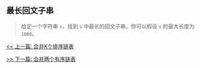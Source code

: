 ## 最长回文子串

> 给定一个字符串 `s`，找到 `s` 中最长的回文子串。你可以假设 `s` 的最大长度为 `1000`。


[<< 上一篇: 合并K个排序链表](1-数据结构与算法/合并K个排序链表.md)

[>> 下一篇: 合并两个有序链表](1-数据结构与算法/合并两个有序链表.md)
